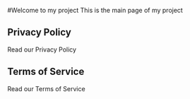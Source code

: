 #Welcome to my project
This is the main page of my project

## Privacy Policy
Read our Privacy Policy

## Terms of Service
Read our Terms of Service
